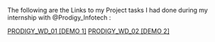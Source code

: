 The following are the Links to my Project tasks I had done during my internship with @Prodigy_Infotech :

[PRODIGY_WD_01 [DEMO 1]](https://aftaaboraf.github.io/Prodigy_Internship/PRODIGY_WD_01)
[PRODIGY_WD_02 [DEMO 2]](https://aftaaboraf.github.io/Prodigy_Internship/)
